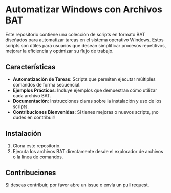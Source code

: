 # Automatizar Windows con Archivos BAT

Este repositorio contiene una colección de scripts en formato BAT diseñados para automatizar tareas en el sistema operativo Windows. Estos scripts son útiles para usuarios que desean simplificar procesos repetitivos, mejorar la eficiencia y optimizar su flujo de trabajo.

## Características

- **Automatización de Tareas**: Scripts que permiten ejecutar múltiples comandos de forma secuencial.
- **Ejemplos Prácticos**: Incluye ejemplos que demuestran cómo utilizar cada archivo BAT.
- **Documentación**: Instrucciones claras sobre la instalación y uso de los scripts.
- **Contribuciones Bienvenidas**: Si tienes mejoras o nuevos scripts, ¡no dudes en contribuir!

## Instalación

1. Clona este repositorio.
2. Ejecuta los archivos BAT directamente desde el explorador de archivos o la línea de comandos.

## Contribuciones

Si deseas contribuir, por favor abre un issue o envía un pull request.
